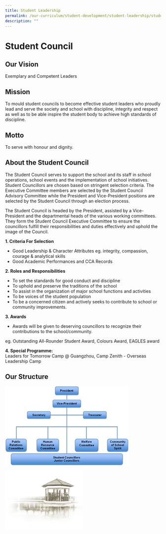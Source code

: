 ```yaml
---
title: Student Leadership
permalink: /our-curriculum/student-development/student-leadership/student-council
description: ""
---
```



# **Student Council**

## Our Vision

Exemplary and Competent Leaders

## Mission

To mould student councils to become effective student leaders who proudly lead and serve the society and school with discipline, integrity and respect as well as to be able inspire the student body to achieve high standards of discipline.

## Motto
To serve with honour and dignity.

## About the Student Council

The Student Council serves to support the school and its staff in school operations, school events and the implementation of school initiatives. Student Councillors are chosen based on stringent selection criteria. The Executive Committee members are selected by the Student Council Advisory Committee while the President and Vice-President positions are selected by the Student Council through an election process.

The Student Council is headed by the President, assisted by a Vice-President and the departmental heads of the various working committees. They form the Student Council Executive Committee to ensure the councillors fulfill their responsibilities and duties effectively and uphold the image of the Council.

  

**1. Criteria For Selection**

*   Good Leadership & Character Attributes eg. integrity, compassion, courage & analytical skills
*   Good Academic Performances and CCA Records


**2. Roles and Responsibilities**

*   To set the standards for good conduct and discipline
*   To uphold and preserve the traditions of the school
*   To assist in the organization of major school functions and activities
*   To be voices of the student population
*   To be a concerned citizen and actively seeks to contribute to school or community improvements.

**3. Awards**

*   Awards will be given to deserving councillors to recognize their contributions to the school/community.

eg. Outstanding All-Rounder Student Award, Colours Award, EAGLES award

  

**4. Special Programme:**    
Leaders for Tomorrow Camp @ Guangzhou, Camp Zenith - Overseas Leadership Camp

## Our Structure

![](/images/Student%20Councillor%20Chart.jpg)

<img src="/images/pavilion.png" 
     style="width:50%">